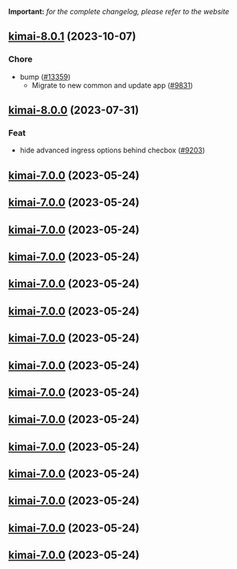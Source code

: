 **Important:**
*for the complete changelog, please refer to the website*




## [kimai-8.0.1](https://github.com/truecharts/charts/compare/kimai-8.0.0...kimai-8.0.1) (2023-10-07)

### Chore

- bump ([#13359](https://github.com/truecharts/charts/issues/13359))
  - Migrate to new common and update app ([#9831](https://github.com/truecharts/charts/issues/9831))
  
  





## [kimai-8.0.0](https://github.com/truecharts/charts/compare/kimai-7.0.0...kimai-8.0.0) (2023-07-31)

### Feat

- hide advanced ingress options behind checbox ([#9203](https://github.com/truecharts/charts/issues/9203))
  
  


## [kimai-7.0.0](https://github.com/truecharts/charts/compare/kimai-6.0.21...kimai-7.0.0) (2023-05-24)




## [kimai-7.0.0](https://github.com/truecharts/charts/compare/kimai-6.0.21...kimai-7.0.0) (2023-05-24)




## [kimai-7.0.0](https://github.com/truecharts/charts/compare/kimai-6.0.21...kimai-7.0.0) (2023-05-24)




## [kimai-7.0.0](https://github.com/truecharts/charts/compare/kimai-6.0.21...kimai-7.0.0) (2023-05-24)




## [kimai-7.0.0](https://github.com/truecharts/charts/compare/kimai-6.0.21...kimai-7.0.0) (2023-05-24)




## [kimai-7.0.0](https://github.com/truecharts/charts/compare/kimai-6.0.21...kimai-7.0.0) (2023-05-24)




## [kimai-7.0.0](https://github.com/truecharts/charts/compare/kimai-6.0.21...kimai-7.0.0) (2023-05-24)




## [kimai-7.0.0](https://github.com/truecharts/charts/compare/kimai-6.0.21...kimai-7.0.0) (2023-05-24)




## [kimai-7.0.0](https://github.com/truecharts/charts/compare/kimai-6.0.21...kimai-7.0.0) (2023-05-24)




## [kimai-7.0.0](https://github.com/truecharts/charts/compare/kimai-6.0.21...kimai-7.0.0) (2023-05-24)




## [kimai-7.0.0](https://github.com/truecharts/charts/compare/kimai-6.0.21...kimai-7.0.0) (2023-05-24)




## [kimai-7.0.0](https://github.com/truecharts/charts/compare/kimai-6.0.21...kimai-7.0.0) (2023-05-24)




## [kimai-7.0.0](https://github.com/truecharts/charts/compare/kimai-6.0.21...kimai-7.0.0) (2023-05-24)




## [kimai-7.0.0](https://github.com/truecharts/charts/compare/kimai-6.0.21...kimai-7.0.0) (2023-05-24)




## [kimai-7.0.0](https://github.com/truecharts/charts/compare/kimai-6.0.21...kimai-7.0.0) (2023-05-24)
